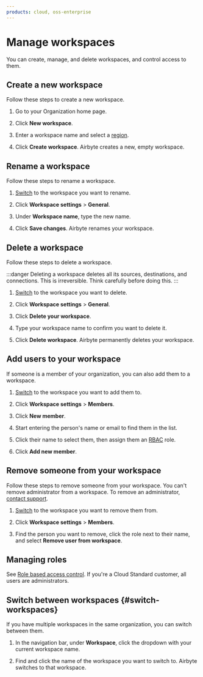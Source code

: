```yaml
---
products: cloud, oss-enterprise
---
```


# Manage workspaces

You can create, manage, and delete workspaces, and control access to them.

## Create a new workspace

Follow these steps to create a new workspace.

1. Go to your Organization home page.

2. Click **New workspace**.

3. Enter a workspace name and select a [region](/platform/cloud/managing-airbyte-cloud/manage-data-residency).

4. Click **Create workspace**. Airbyte creates a new, empty workspace.

## Rename a workspace

Follow these steps to rename a workspace.

1. [Switch](#switch-workspaces) to the workspace you want to rename.

2. Click **Workspace settings** > **General**.

3. Under **Workspace name**, type the new name.

4. Click **Save changes**. Airbyte renames your workspace.

## Delete a workspace

Follow these steps to delete a workspace.

:::danger
Deleting a workspace deletes all its sources, destinations, and connections. This is irreversible. Think carefully before doing this.
:::

1. [Switch](#switch-workspaces) to the workspace you want to delete.

2. Click **Workspace settings** > **General**.

3. Click **Delete your workspace**.

4. Type your workspace name to confirm you want to delete it.

5. Click **Delete workspace**. Airbyte permanently deletes your workspace.

## Add users to your workspace

If someone is a member of your organization, you can also add them to a workspace.

1. [Switch](#switch-workspaces) to the workspace you want to add them to.

2. Click **Workspace settings** > **Members**.

3. Click **New member**.

4. Start entering the person's name or email to find them in the list.

5. Click their name to select them, then assign them an [RBAC](../access-management/rbac) role.

6. Click **Add new member**.

## Remove someone from your workspace​

Follow these steps to remove someone from your workspace. You can't remove administrator from a workspace. To remove an administrator, [contact support](https://support.airbyte.com/hc/en-us/requests/new).

1. [Switch](#switch-workspaces) to the workspace you want to remove them from.

2. Click **Workspace settings** > **Members**.

3. Find the person you want to remove, click the role next to their name, and select **Remove user from workspace**.

## Managing roles

See [Role based access control](../access-management/rbac). If you're a Cloud Standard customer, all users are administrators.

## Switch between workspaces {#switch-workspaces}

If you have multiple workspaces in the same organization, you can switch between them.

1. In the navigation bar, under **Workspace**, click the dropdown with your current workspace name.

2. Find and click the name of the workspace you want to switch to. Airbyte switches to that workspace.
